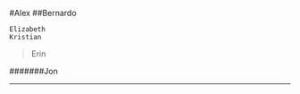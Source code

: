 #Alex
##Bernardo

```Laura
Elizabeth
Kristian
```

>Erin

#######Jon

--------------------------------------
